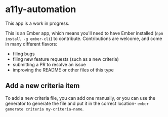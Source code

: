 # a11y-automation

This app is a work in progress.

This is an Ember app, which  means you'll need to have Ember installed (`npm install -g ember-cli`) to contribute. Contributions are welcome, and come in many different flavors: 

- filing bugs
- filing new feature requests (such as a new criteria)
- submitting a PR to resolve an issue
- improving the README or other files of this type


## Add a new criteria item

To add a new criteria file, you can add one manually, or you can use the generator to generate the file and put it in the correct location- `ember generate criteria my-criteria-name`.